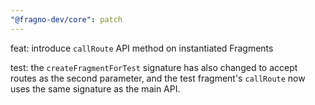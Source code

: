 ```yaml
---
"@fragno-dev/core": patch
---
```


feat: introduce `callRoute` API method on instantiated Fragments

test: the `createFragmentForTest` signature has also changed to accept routes as the second
parameter, and the test fragment's `callRoute` now uses the same signature as the main API.
